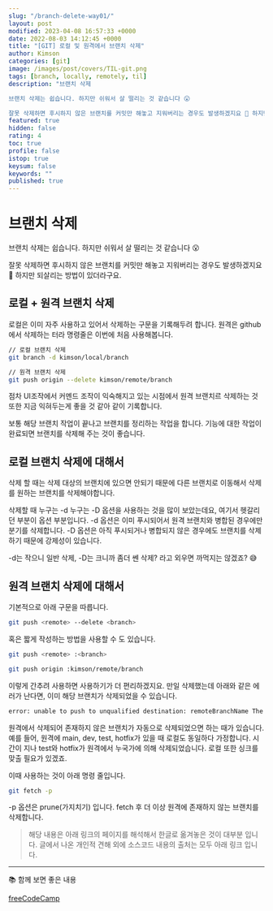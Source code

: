 ```yaml
---
slug: "/branch-delete-way01/"
layout: post
modified: 2023-04-08 16:57:33 +0000
date: 2022-08-03 14:12:45 +0000
title: "[GIT] 로컬 및 원격에서 브랜치 삭제"
author: Kimson
categories: [git]
image: /images/post/covers/TIL-git.png
tags: [branch, locally, remotely, til]
description: "브랜치 삭제

브랜치 삭제는 쉽습니다. 하지만 쉬워서 살 떨리는 것 같습니다 😮

잘못 삭제하면 후시하지 않은 브랜치를 커밋만 해놓고 지워버리는 경우도 발생하겠지요 🥲 하지만 되살리는 방법이 있더라구요."
featured: true
hidden: false
rating: 4
toc: true
profile: false
istop: true
keysum: false
keywords: ""
published: true
---
```


# 브랜치 삭제

브랜치 삭제는 쉽습니다. 하지만 쉬워서 살 떨리는 것 같습니다 😮

잘못 삭제하면 후시하지 않은 브랜치를 커밋만 해놓고 지워버리는 경우도 발생하겠지요 🥲 하지만 되살리는 방법이 있더라구요.

## 로컬 + 원격 브랜치 삭제

로컬은 이미 자주 사용하고 있어서 삭제하는 구문을 기록해두려 합니다. 원격은 github에서 삭제하는 터라 명령줄은 이번에 처음 사용해봅니다.

```bash
// 로컬 브랜치 삭제
git branch -d kimson/local/branch

// 원격 브랜치 삭제
git push origin --delete kimson/remote/branch
```

점차 UI조작에서 커멘드 조작이 익숙해지고 있는 시점에서 원격 브랜치르 삭제하는 것 또한 지금 익혀두는게 좋을 것 같아 같이 기록합니다.

보통 해당 브랜치 작업이 끝나고 브랜치를 정리하는 작업을 합니다. 기능에 대한 작업이 완료되면 브랜치를 삭제해 주는 것이 좋습니다.

## 로컬 브랜치 삭제에 대해서

삭제 할 때는 삭제 대상의 브랜치에 있으면 안되기 때문에 다른 브랜치로 이동해서 삭제를 원하는 브랜치를 삭제해야합니다.

삭제할 때 누구는 -d 누구는 -D 옵션을 사용하는 것을 많이 보았는데요, 여기서 헷갈리던 부분이 옵션 부분입니다. -d 옵션은 이미 푸시되어서 원격 브랜치와 병합된 경우에만 분기를 삭제합니다. -D 옵션은 아직 푸시되거나 병합되지 않은 경우에도 브랜치를 삭제하기 때문에 강제성이 있습니다.

-d는 작으니 일반 삭제, -D는 크니까 좀더 쎈 삭제? 라고 외우면 까먹지는 않겠죠? 😅

## 원격 브랜치 삭제에 대해서

기본적으로 아래 구문을 따릅니다.

```bash
git push <remote> --delete <branch>
```

혹은 짧게 작성하는 방법을 사용할 수 도 있습니다.

```bash
git push <remote> :<branch>

git push origin :kimson/remote/branch
```

이렇게 간추려 사용하면 사용하기가 더 편리하겠지요. 만일 삭제했는데 아래와 같은 에러가 난다면, 이미 해당 브랜치가 삭제되었을 수 있습니다.

```bash
error: unable to push to unqualified destination: remoteBranchName The destination refspec neither matches an existing ref on the remote nor begins with refs/, and we are unable to guess a prefix based on the source ref. error: failed to push some refs to 'git@repository_name'
```

원격에서 삭제되어 존재하지 않은 브랜치가 자동으로 삭제되었으면 하는 때가 있습니다. 예를 들어, 원격에 main, dev, test, hotfix가 있을 때 로컬도 동일하다 가정합니다. 시간이 지나 test와 hotfix가 원격에서 누국가에 의해 삭제되었습니다. 로컬 또한 싱크를 맞출 필요가 있겠죠.

이때 사용하는 것이 아래 명령 줄입니다.

```bash
git fetch -p
```

-p 옵션은 prune(가지치기) 입니다. fetch 후 더 이상 원격에 존재하지 않는 브랜치를 삭제합니다.

> 해당 내용은 아래 링크의 페이지를 해석해서 한글로 옮겨놓은 것이 대부분 입니다. 글에서 나온 개인적 견해 외에 소스코드 내용의 출처는 모두 아래 링크 입니다.

---

📚 함께 보면 좋은 내용

[freeCodeCamp](https://www.freecodecamp.org/news/how-to-delete-a-git-branch-both-locally-and-remotely/)
